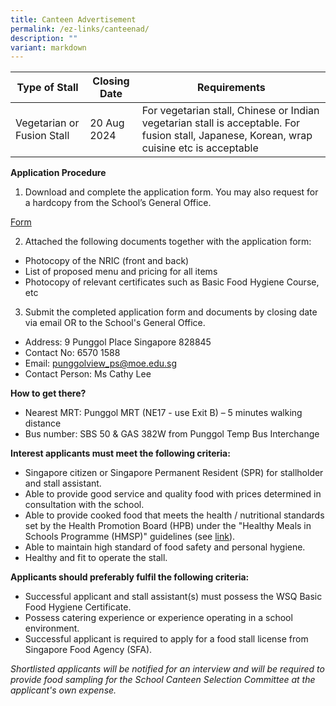```yaml
---
title: Canteen Advertisement
permalink: /ez-links/canteenad/
description: ""
variant: markdown
---
```

| Type of Stall | Closing Date | Requirements |
| -------- | -------- | -------- |
| Vegetarian or Fusion Stall     | 20 Aug 2024     | For vegetarian stall, Chinese or Indian vegetarian stall is acceptable. For fusion stall, Japanese, Korean, wrap cuisine etc is acceptable


**Application Procedure**

1. Download and complete the application form. You may also request for a hardcopy from the School’s General Office.
 
[Form](https://www.punggolviewpri.moe.edu.sg/files/application%20for%20canteen%20stall%20in%20existing%20school.pdf)

2. Attached the following documents together with the application form:
* Photocopy of the NRIC (front and back)
* List of proposed menu and pricing for all items
* Photocopy of relevant certificates such as Basic Food Hygiene Course, etc

3. Submit the completed application form and documents by closing date via email OR to the School's General Office.

* Address: 9 Punggol Place Singapore 828845
* Contact No: 6570 1588
* Email: punggolview_ps@moe.edu.sg
* Contact Person: Ms Cathy Lee 

**How to get there?**
* Nearest MRT: Punggol MRT (NE17 - use Exit B) – 5 minutes walking distance
* Bus number: SBS 50 &amp; GAS 382W from Punggol Temp Bus Interchange

**Interest applicants must meet the following criteria:**
* Singapore citizen or Singapore Permanent Resident (SPR) for stallholder and stall assistant.
* Able to provide good service and quality food with prices determined in consultation with the school.
* Able to provide cooked food that meets the health / nutritional standards set by the Health Promotion Board (HPB) under the "Healthy Meals in Schools Programme (HMSP)" guidelines (see [link](https://www.hpb.gov.sg/schools/school-programmes/healthy-meals-in-schools-programme)).
* Able to maintain high standard of food safety and personal hygiene.
* Healthy and fit to operate the stall.


**Applicants should preferably fulfil the following criteria:**
* Successful applicant and stall assistant(s) must possess the WSQ Basic Food Hygiene Certificate.
* Possess catering experience or experience operating in a school environment.
* Successful applicant is required to apply for a food stall license from Singapore Food Agency (SFA).


*Shortlisted applicants will be notified for an interview and will be required to provide food sampling for the School Canteen Selection Committee at the applicant's own expense.*<p></p>